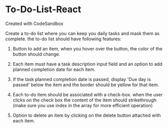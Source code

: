 # To-Do-List-React
Created with CodeSandbox

Create a to-do list where you can keep you daily tasks and mask them as complete. the to-do list should have following features: 

1. Button to add an item, when you hover over the button, the color of the button should change.  

2. Each item must have a task description input field and an option to add planned completion date for each item.  

3. If the task planned completion date is passed, display 'Due day is passed' below the item and the border should be yellow for that item. 

4. Each to-do item should be associated with a check-box. when the user clicks on the check box the content of the item should strikethrough (make sure you use index in the array for more efficient operation) 

5. Option to delete an item by clicking on the delete button attached with each item. 
